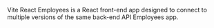 Vite React Employees is a React front-end app designed to connect to multiple
versions of the same back-end API Employees app.
